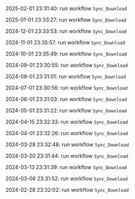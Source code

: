 2025-02-01 23:31:40: run workflow `Sync_Download` 

2025-01-01 23:33:27: run workflow `Sync_Download` 

2024-12-01 23:33:53: run workflow `Sync_Download` 

2024-11-01 23:35:57: run workflow `Sync_Download` 

2024-10-01 23:35:49: run workflow `Sync_Download` 

2024-09-01 23:30:55: run workflow `Sync_Download` 

2024-08-01 23:31:01: run workflow `Sync_Download` 

2024-07-01 23:30:56: run workflow `Sync_Download` 

2024-06-01 23:31:03: run workflow `Sync_Download` 

2024-05-01 23:31:22: run workflow `Sync_Download` 

2024-04-15 23:32:33: run workflow `Sync_Download` 

2024-04-01 23:32:26: run workflow `Sync_Download` 

2024-03-28 23:32:48: run workflow `Sync_Download` 

2024-03-20 23:31:44: run workflow `Sync_Download` 

2024-03-13 23:31:39: run workflow `Sync_Download` 

2024-03-06 23:31:52: run workflow `Sync_Download` 

2024-02-28 23:32:02: run workflow `Sync_Download` 


